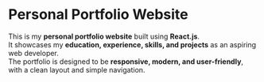 # Personal Portfolio Website

This is my **personal portfolio website** built using **React.js**.  
It showcases my **education, experience, skills, and projects** as an aspiring web developer.  
The portfolio is designed to be **responsive, modern, and user-friendly**, with a clean layout and simple navigation.


